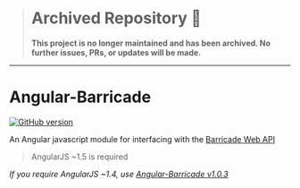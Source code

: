 > # Archived Repository 🚨
> **This project is no longer maintained and has been archived. No further issues, PRs, or updates will be made.**
---

Angular-Barricade
=================

[![GitHub version](https://badge.fury.io/gh/2Toad%2FAngular-Barricade.svg)](https://badge.fury.io/gh/2Toad%2FAngular-Barricade)

An Angular javascript module for interfacing with the [Barricade Web API](http://www.2toad.com/Project/Barricade)

> AngularJS ~1.5 is required

*If you require AngularJS ~1.4, use [Angular-Barricade v1.0.3](https://github.com/2Toad/Angular-Barricade/tree/v1.0.3)*
